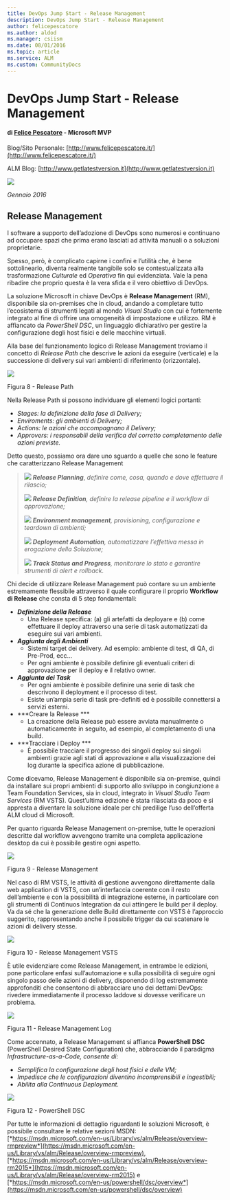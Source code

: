 ```yaml
---
title: DevOps Jump Start - Release Management
description: DevOps Jump Start - Release Management
author: felicepescatore
ms.author: aldod
ms.manager: csiism
ms.date: 08/01/2016
ms.topic: article
ms.service: ALM
ms.custom: CommunityDocs
---
```


# DevOps Jump Start - Release Management

#### di [Felice Pescatore](https://mvp.microsoft.com/it-it/mvp/Felice%20%20Pescatore-5001016) - Microsoft MVP

Blog/Sito Personale: [http://www.felicepescatore.it/](http://www.felicepescatore.it/)

ALM Blog: [http://www.getlatestversion.it](http://www.getlatestversion.it)

![](img/MVPLogo.png)

*Gennaio 2016* 


Release Management
------------------

I software a supporto dell’adozione di DevOps sono numerosi e continuano
ad occupare spazi che prima erano lasciati ad attività manuali o a
soluzioni proprietarie.

Spesso, però, è complicato capirne i confini e l’utilità che, è bene
sottolinearlo, diventa realmente tangibile solo se contestualizzata alla
trasformazione *Culturale* ed *Operativa* fin qui evidenziata. Vale la
pena ribadire che proprio questa è la vera sfida e il vero obiettivo di
DevOps.

La soluzione Microsoft in chiave DevOps è **Release Management** (RM),
disponibile sia on-premises che in cloud, andando a completare tutto
l’ecosistema di strumenti legati al mondo *Visual Studio* con cui è
fortemente integrato al fine di offrire una omogeneità di impostazione e
utilizzo. RM è affiancato da *PowerShell DSC*, un linguaggio
dichiarativo per gestire la configurazione degli host fisici e delle
macchine virtuali.

Alla base del funzionamento logico di Release Management troviamo il
concetto di *Release Path* che descrive le azioni da eseguire
(verticale) e la successione di delivery sui vari ambienti di
riferimento (orizzontale).

![](./img/DevOps-Release/image9.png)


Figura 8 - Release Path

Nella Release Path si possono individuare gli elementi logici portanti:
-   *Stages: la definizione della fase di Delivery;*
-   *Enviroments: gli ambienti di Delivery;*
-   *Actions: le azioni che accompagnano il Delivery;*
-   *Approvers: i responsabili della verifica del corretto completamento
    delle azioni previste.*

Detto questo, possiamo ora dare uno sguardo a quelle che sono le feature
che caratterizzano Release Management

> ![](./img/DevOps-Release/image10.png) ***Release Planning***, *definire come,
> cosa, quando e dove effettuare il rilascio;*
>
> ![](./img/DevOps-Release/image11.png) ***Release Definition**, definire la
> release pipeline e il workflow di approvazione;*
>
> ![](./img/DevOps-Release/image12.png) ***Environment management**,
> provisioning, configurazione e teardown di ambienti;*
>
> ![](./img/DevOps-Release/image13.png) ***Deployment Automation**,
> automatizzare l’effettiva messa in erogazione della Soluzione;*
>
> ![](./img/DevOps-Release/image14.png) ***Track Status and Progress**,
> monitorare lo stato e garantire strumenti di alert e rollback.*

Chi decide di utilizzare Release Management può contare su un ambiente
estremamente flessibile attraverso il quale configurare il proprio
**Workflow di Release** che consta di 5 step fondamentali:
-   ***Definizione della Release***
    -   Una Release specifica: (a) gli artefatti da deployare e (b) come
         effettuare il deploy attraverso una serie di task
         automatizzati da eseguire sui vari ambienti.
-   ***Aggiunta degli Ambienti***
    -   Sistemi target dei delivery. Ad esempio: ambiente di test, di
         QA, di Pre-Prod, ecc…
    -   Per ogni ambiente è possibile definire gli eventuali criteri di
         approvazione per il deploy e il relativo owner.
-   ***Aggiunta dei Task***
    -   Per ogni ambiente è possibile definire una serie di task che
         descrivono il deployment e il processo di test.
    -   Esiste un’ampia serie di task pre-definiti ed è possibile
         connettersi a servizi esterni.
-   ***Creare la Release ***
    -   La creazione della Release può essere avviata manualmente o
         automaticamente in seguito, ad esempio, al completamento di
         una build.
-   ***Tracciare i Deploy ***
    -   È possibile tracciare il progresso dei singoli deploy sui
         singoli ambienti grazie agli stati di approvazione e alla
         visualizzazione dei log durante la specifica azione
         di pubblicazione.

Come dicevamo, Release Management è disponibile sia on-premise, quindi
da installare sui propri ambienti di supporto allo sviluppo in
congiunzione a Team Foundation Services, sia in cloud, integrato in
*Visual Studio Team Services* (RM VSTS). Quest’ultima edizione è stata
rilasciata da poco e si appresta a diventare la soluzione ideale per chi
predilige l’uso dell’offerta ALM cloud di Microsoft.

Per quanto riguarda Release Management on-premise, tutte le operazioni
descritte dal workflow avvengono tramite una completa applicazione
desktop da cui è possibile gestire ogni aspetto.

![](./img/DevOps-Release/image15.png)


Figura 9 - Release Management

Nel caso di RM VSTS, le attività di gestione avvengono direttamente
dalla web application di VSTS, con un’interfaccia coerente con il resto
dell’ambiente e con la possibilità di integrazione esterne, in
particolare con gli strumenti di Continuos Integration da cui attingere
le build per il deploy. Va da sé che la generazione delle Build
direttamente con VSTS è l’approccio suggerito, rappresentando anche il
possibile trigger da cui scatenare le azioni di delivery stesse.

![](./img/DevOps-Release/image16.png)


Figura 10 - Release Management VSTS

È utile evidenziare come Release Management, in entrambe le edizioni,
pone particolare enfasi sull’automazione e sulla possibilità di seguire
ogni singolo passo delle azioni di delivery, disponendo di log
estremamente approfonditi che consentono di abbracciare uno dei dettami
DevOps: rivedere immediatamente il processo laddove si dovesse
verificare un problema.

![](./img/DevOps-Release/image17.png)


Figura 11 - Release Management Log

Come accennato, a Release Management si affianca **PowerShell DSC**
(PowerShell Desired State Configuration) che, abbracciando il paradigma
*Infrastructure-as-a-Code, consente di:*
-   *Semplifica la configurazione degli host fisici e delle VM;*
-   *Impedisce che le configurazioni diventino incomprensibili e
    ingestibili;*
-   *Abilita alla Continuous Deployment.*

![](./img/DevOps-Release/image18.png)


Figura 12 - PowerShell DSC

Per tutte le informazioni di dettaglio riguardanti le soluzioni
Microsoft, è possibile consultare le relative sezioni MSDN:
[*https://msdn.microsoft.com/en-us/Library/vs/alm/Release/overview-rmpreview*](https://msdn.microsoft.com/en-us/Library/vs/alm/Release/overview-rmpreview),
[*https://msdn.microsoft.com/en-us/Library/vs/alm/Release/overview-rm2015*](https://msdn.microsoft.com/en-us/Library/vs/alm/Release/overview-rm2015)
e
[*https://msdn.microsoft.com/en-us/powershell/dsc/overview*](https://msdn.microsoft.com/en-us/powershell/dsc/overview)


